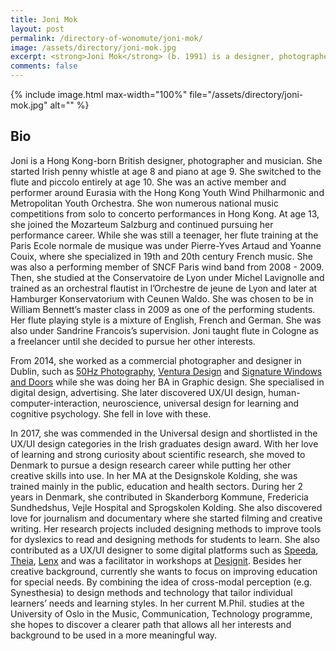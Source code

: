 ```yaml
---
title: Joni Mok
layout: post
permalink: /directory-of-wonomute/joni-mok/
image: /assets/directory/joni-mok.jpg
excerpt: <strong>Joni Mok</strong> (b. 1991) is a designer, photographer and musician. She lives her life as a nomad and is a multilingual. Currently doing her other masters in the Music, Communication, Technology programme. She researches in cross-modal perceptions and synaesthesia, attention and memory, universal design for learning, HCI, music cognition and visual perception. She wants to apply her creative skills in a more meaningful way, such as designing methods to improve educational systems and support students with special needs.
comments: false
---
```


<div class="directory-post">
{% include image.html
max-width="100%" file="/assets/directory/joni-mok.jpg" alt="" %}
</div>

## Bio

Joni is a Hong Kong-born British designer, photographer and musician. She started Irish penny whistle at age 8 and piano at age 9. She switched to the flute and piccolo entirely at age 10. She was an active member and performer around Eurasia with the Hong Kong Youth Wind Philharmonic and Metropolitan Youth Orchestra. She won numerous national music competitions from solo to concerto performances in Hong Kong. At age 13, she joined the Mozarteum Salzburg and continued pursuing her performance career. While she was still a teenager, her flute training at the Paris Ecole normale de musique was under Pierre-Yves Artaud and Yoanne Couix, where she specialized in 19th and 20th century French music. She was also a performing member of SNCF Paris wind band from 2008 - 2009. Then, she studied at the Conservatoire de Lyon under Michel Lavignolle and trained as an orchestral flautist in l’Orchestre de jeune de Lyon and later at Hamburger Konservatorium with Ceunen Waldo. She was chosen to be in William Bennett’s master class in 2009 as one of the performing students. Her flute playing style is a mixture of English, French and German. She was also under Sandrine Francois’s supervision. Joni taught flute in Cologne as a freelancer until she decided to pursue her other interests.

From 2014, she worked as a commercial photographer and designer in Dublin, such as [50Hz Photography](https://www.50hzphotography.ie/), [Ventura Design](https://ventura.ie/) and [Signature Windows and Doors](https://signaturewindows.ie/) while she was doing her BA in Graphic design. She specialised in digital design, advertising. She later discovered UX/UI design, human-computer-interaction, neuroscience, universal design for learning and cognitive psychology. She fell in love with these.

In 2017, she was commended in the Universal design and shortlisted in the UX/UI design categories in the Irish graduates design award. With her love of learning and strong curiosity about scientific research, she moved to Denmark to pursue a design research career while putting her other creative skills into use. In her MA at the Designskole Kolding, she was trained mainly in the public, education and health sectors. During her 2 years in Denmark, she contributed in Skanderborg Kommune, Fredericia Sundhedshus, Vejle Hospital and Sprogskolen Kolding. She also discovered love for journalism and documentary where she started filming and creative writing. Her research projects included designing methods to improve tools for dyslexics to read and designing methods for students to learn. She also contributed as a UX/UI designer to some digital platforms such as [Speeda](https://asia.ub-speeda.com/en/), [Theia](https://www.mytheia.com/), [Lenx](https://www.lenx.ai/) and was a facilitator in workshops at [Designit](https://www.designit.com/). Besides her creative background, currently she wants to focus on improving education for special needs. By combining the idea of cross-modal perception (e.g. Synesthesia) to design methods and technology that tailor individual learners’ needs and learning styles. In her current M.Phil. studies at the University of Oslo in the Music, Communication, Technology programme, she hopes to discover a clearer path that allows all her interests and background to be used in a more meaningful way.  
